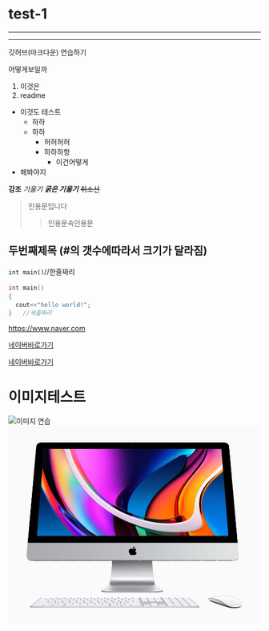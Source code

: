 # test-1
--------------
***
깃허브(마크다운) 연습하기

어떻게보일까

1. 이것은
2. readme
- 이것도 테스트
  - 하하
  - 하하
    - 허허허허
    - 하하하항
      - 이건어떻게
- 해봐야지


__강조__ _기울기_ ___굵은 기울기___ ~~취소선~~

>인용문입니다
>>인용문속인용문

## 두번째제목 (#의 갯수에따라서 크기가 달라짐)

`int main()`//한줄짜리

```c++
int main()
{
  cout<<"hello world!";
}   //세줄짜리
```
  
  <https://www.naver.com>
  
  [네이버바로가기](https://www.naver.com)
  
  [네이버바로가기](https://www.naver.com, "부가설명이 추가됨. 위와달리")
  
  # 이미지테스트
  ![이미지 연습](https://cdn.epnc.co.kr/news/photo/202006/97865_90528_429.png)
  ![맥](./이미지/9e08e6cc90d08fc680e8105564f9a24d3ee3bfe9ac73308976670030d1ff2fc58cc69835f7f4266508d365bdd7b25af5adb53b72470d9ecb9c023efff461ccea2ae232d19de5850d9e594c178e6090b42152b202ba4159a16a8338189024d5e9.jpg)
